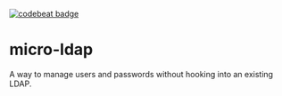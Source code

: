 [![codebeat badge](https://codebeat.co/badges/ac548d3c-ee04-495f-8931-04ab50b8e010)](https://codebeat.co/projects/github-com-puddinglord-micro-ldap-master)

# micro-ldap
A way to manage users and passwords without hooking into an existing LDAP.
